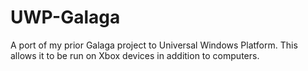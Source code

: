 # UWP-Galaga
 A port of my prior Galaga project to Universal Windows Platform. This allows it to be run on Xbox devices in addition to computers.
